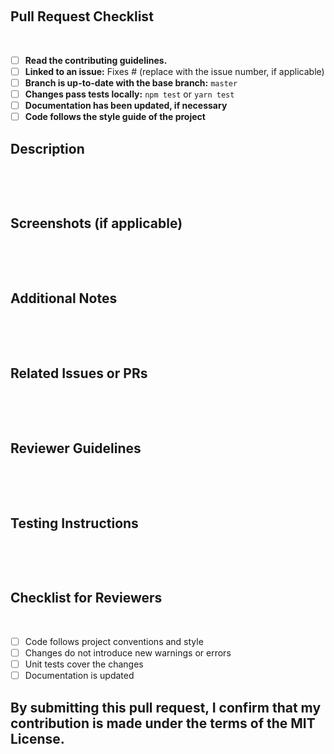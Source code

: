 <!-- Thank you for contributing to @keyvaluesystems/react-multi-level-table! -->
<!-- Before submitting a pull request, please review our contributing guidelines. -->

​

## Pull Request Checklist

​

- [ ] **Read the contributing guidelines.**
- [ ] **Linked to an issue:** Fixes # (replace with the issue number, if applicable)
- [ ] **Branch is up-to-date with the base branch:** `master`
- [ ] **Changes pass tests locally:** `npm test` or `yarn test`
- [ ] **Documentation has been updated, if necessary**
- [ ] **Code follows the style guide of the project**
      ​

## Description

​

<!-- Provide a brief description of your changes. -->

​

## Screenshots (if applicable)

​

<!-- Add screenshots or GIFs to help explain your changes. -->

​

## Additional Notes

​

<!-- Any additional information you want to provide that is not covered by the checklist or description. -->

​

## Related Issues or PRs

​

<!-- If your pull request is related to any issue(s) or other pull request(s), mention them here. -->

​

## Reviewer Guidelines

​

<!-- Suggest specific areas of the codebase that you would like the reviewer to focus on. -->

​

## Testing Instructions

​

<!-- Provide step-by-step instructions on how to test your changes. -->

​

## Checklist for Reviewers

​

- [ ] Code follows project conventions and style
- [ ] Changes do not introduce new warnings or errors
- [ ] Unit tests cover the changes
- [ ] Documentation is updated
      ​

## By submitting this pull request, I confirm that my contribution is made under the terms of the MIT License.
